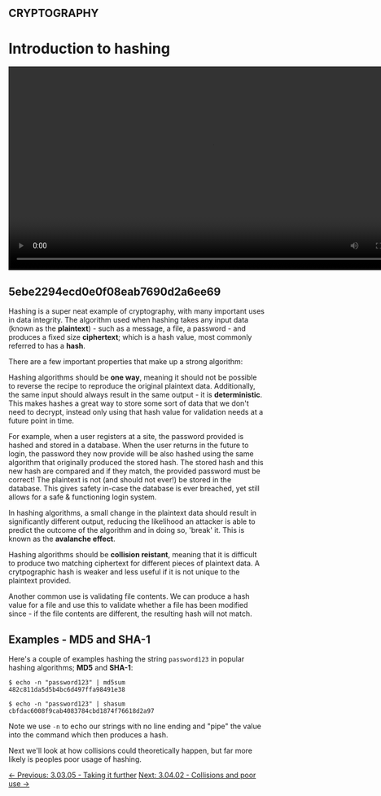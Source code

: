## CRYPTOGRAPHY

# Introduction to hashing

<div align="center">
  <video src="https://github.com/alphyos/CyberStart-2023/assets/116646389/93af2c2c-283a-449f-bd0f-98a437aa288b" width="800" />
</div>

## 5ebe2294ecd0e0f08eab7690d2a6ee69

Hashing is a super neat example of cryptography, with many important
uses in data integrity. The algorithm used when hashing takes any input
data (known as the **plaintext**) - such as a message, a file, a password - and produces a fixed size **ciphertext**; which is a hash value, most commonly referred to has a **hash**.

There are a few important properties that make up a strong algorithm:

Hashing algorithms should be **one way**, meaning it
should not be possible to reverse the recipe to reproduce the original
plaintext data. Additionally, the same input should always result in the
 same output - it is **deterministic**. This makes hashes a
 great way to store some sort of data that we don't need to decrypt,
instead only using that hash value for validation needs at a future
point in time.

For example, when a user registers at a site, the password provided
is hashed and stored in a database. When the user returns in the future
to login, the password they now provide will be also hashed using the
same algorithm that originally produced the stored hash. The stored hash
 and this new hash are compared and if they match, the provided password
 must be correct! The plaintext is not (and should not ever!) be stored
in the database. This gives safety in-case the database is ever
breached, yet still allows for a safe & functioning login system.

In hashing algorithms, a small change in the plaintext data should
result in significantly different output, reducing the likelihood an
attacker is able to predict the outcome of the algorithm and in doing
so, 'break' it. This is known as the **avalanche effect**.

Hashing algorithms should be **collision reistant**,
meaning that it is difficult to produce two matching ciphertext for
different pieces of plaintext data. A crytpographic hash is weaker and
less useful if it is not unique to the plaintext provided.

Another common use is validating file contents. We can produce a hash
 value for a file and use this to validate whether a file has been
modified since - if the file contents are different, the resulting hash
will not match.

## Examples - MD5 and SHA-1

Here's a couple of examples hashing the string `password123` in popular hashing algorithms; **MD5** and **SHA-1**:

```console
$ echo -n "password123" | md5sum
482c811da5d5b4bc6d497ffa98491e38

$ echo -n "password123" | shasum
cbfdac6008f9cab4083784cbd1874f76618d2a97
```

Note we use `-n` to echo our strings with no line ending and "pipe" the value into the command which then produces a hash.

Next we'll look at how collisions could theoretically happen, but far more likely is peoples poor usage of hashing.

[← Previous: 3.03.05 - Taking it further](https://play.cyberstart.com/field-manual/8fa75d4c-d7eb-11eb-94ff-0242ac140009)
[Next: 3.04.02 - Collisions and poor use →](https://play.cyberstart.com/field-manual/5b1d071b-d7eb-11eb-89e6-0242ac140009)
